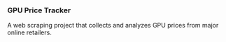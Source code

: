 ### GPU Price Tracker
A web scraping project that collects and analyzes GPU prices from major online retailers.
